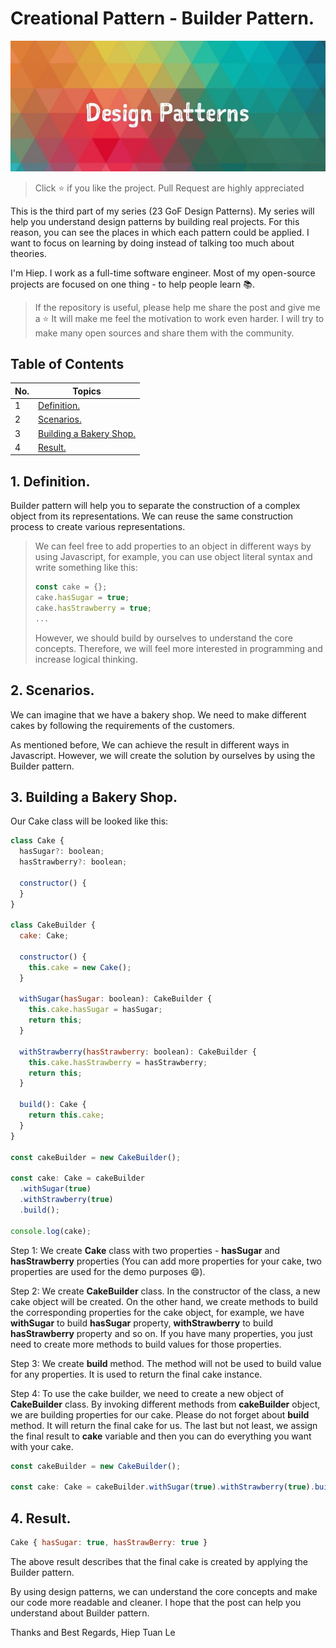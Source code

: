 # Creational Pattern - Builder Pattern.

<img src="../../screenshots/screenshot.jpeg" alt="design-patterns"/>

> Click :star: if you like the project. Pull Request are highly appreciated

This is the third part of my series (23 GoF Design Patterns). My series will help you understand design patterns by building real projects. For this reason, you can see the places in which each pattern could be applied. I want to focus on learning by doing instead of talking too much about theories.

I'm Hiep. I work as a full-time software engineer. Most of my open-source projects are focused on one thing - to help people learn 📚.

> If the repository is useful, please help me share the post and give me a :star: It will make me feel the motivation to work even harder. I will try to make many open sources and share them with the community.

## **Table of Contents**

| No. | Topics                                             |
| --- | -------------------------------------------------- |
| 1   | [Definition.](#definition)                         |
| 2   | [Scenarios.](#scenarios)                           |
| 3   | [Building a Bakery Shop.](#building-a-bakery-shop) |
| 4   | [Result.](#result)                                 |

<a id="definition"></a>

## 1. Definition.

Builder pattern will help you to separate the construction of a complex object from its representations. We can reuse the same construction process to create various representations.

> We can feel free to add properties to an object in different ways by using Javascript, for example, you can use object literal syntax and write something like this:
>
> ```js
> const cake = {};
> cake.hasSugar = true;
> cake.hasStrawberry = true;
> ...
> ```
>
> However, we should build by ourselves to understand the core concepts. Therefore, we will feel more interested in programming and increase logical thinking.

<a id="scenarios"></a>

## 2. Scenarios.

We can imagine that we have a bakery shop. We need to make different cakes by following the requirements of the customers.

As mentioned before, We can achieve the result in different ways in Javascript. However, we will create the solution by ourselves by using the Builder pattern.

<a id="building-a-bakery-shop"></a>

## 3. Building a Bakery Shop.

Our Cake class will be looked like this:

```js
class Cake {
  hasSugar?: boolean;
  hasStrawberry?: boolean;

  constructor() {
  }
}

class CakeBuilder {
  cake: Cake;

  constructor() {
    this.cake = new Cake();
  }

  withSugar(hasSugar: boolean): CakeBuilder {
    this.cake.hasSugar = hasSugar;
    return this;
  }

  withStrawberry(hasStrawberry: boolean): CakeBuilder {
    this.cake.hasStrawberry = hasStrawberry;
    return this;
  }

  build(): Cake {
    return this.cake;
  }
}

const cakeBuilder = new CakeBuilder();

const cake: Cake = cakeBuilder
  .withSugar(true)
  .withStrawberry(true)
  .build();

console.log(cake);
```

Step 1: We create **Cake** class with two properties - **hasSugar** and **hasStrawberry** properties (You can add more properties for your cake, two properties are used for the demo purposes :smile:).

Step 2: We create **CakeBuilder** class. In the constructor of the class, a new cake object will be created. On the other hand, we create methods to build the corresponding properties for the cake object, for example, we have **withSugar** to build **hasSugar** property, **withStrawberry** to build **hasStrawberry** property and so on. If you have many properties, you just need to create more methods to build values for those properties.

Step 3: We create **build** method. The method will not be used to build value for any properties. It is used to return the final cake instance.

Step 4: To use the cake builder, we need to create a new object of **CakeBuilder** class. By invoking different methods from **cakeBuilder** object, we are building properties for our cake. Please do not forget about **build** method. It will return the final cake for us. The last but not least, we assign the final result to **cake** variable and then you can do everything you want with your cake.

```js
const cakeBuilder = new CakeBuilder();

const cake: Cake = cakeBuilder.withSugar(true).withStrawberry(true).build();
```

<a id="result"></a>

## 4. Result.

```js
Cake { hasSugar: true, hasStrawBerry: true }
```

The above result describes that the final cake is created by applying the Builder pattern.

By using design patterns, we can understand the core concepts and make our code more readable and cleaner. I hope that the post can help you understand about Builder pattern.

Thanks and Best Regards,
Hiep Tuan Le
